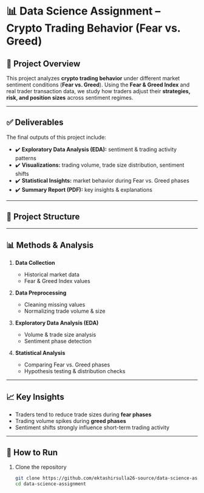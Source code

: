 # 📊 Data Science Assignment – Crypto Trading Behavior (Fear vs. Greed)

## 🔎 Project Overview  
This project analyzes **crypto trading behavior** under different market sentiment conditions (**Fear vs. Greed**). Using the **Fear & Greed Index** and real trader transaction data, we study how traders adjust their **strategies, risk, and position sizes** across sentiment regimes.

---

## ✅ Deliverables
The final outputs of this project include:
- ✔️ **Exploratory Data Analysis (EDA):** sentiment & trading activity patterns  
- ✔️ **Visualizations:** trading volume, trade size distribution, sentiment shifts  
- ✔️ **Statistical Insights:** market behavior during Fear vs. Greed phases  
- ✔️ **Summary Report (PDF):** key insights & explanations  

---

## 📂 Project Structure


---

## 📊 Methods & Analysis
1. **Data Collection**  
   - Historical market data  
   - Fear & Greed Index values  

2. **Data Preprocessing**  
   - Cleaning missing values  
   - Normalizing trade volume & size  

3. **Exploratory Data Analysis (EDA)**  
   - Volume & trade size analysis  
   - Sentiment phase detection  

4. **Statistical Analysis**  
   - Comparing Fear vs. Greed phases  
   - Hypothesis testing & distribution checks  

---

## 📈 Key Insights
- Traders tend to reduce trade sizes during **fear phases**  
- Trading volume spikes during **greed phases**  
- Sentiment shifts strongly influence short-term trading activity  

---

## 📑 How to Run
1. Clone the repository  
   ```bash
   git clone https://github.com/ektashirsulla26-source/data-science-assignment.git
   cd data-science-assignment


